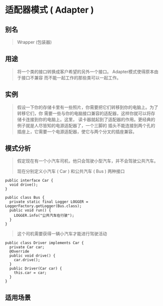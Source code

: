 # 适配器模式 ( Adapter )
  
## 别名

> Wrapper (包装器)

## 用途

> 将一个类的接口转换成客户希望的另外一个接口。 Adapter模式使得原本由于接口不兼容
  而不能一起工作的那些类可以一起工作。

## 实例

> 假设一下你的存储卡里有一些照片，你需要把它们转移到你的电脑上。为了转移它们，你
需要一些与你的电脑接口兼容的适配器，这样你就可以将存储卡连接到你的电脑上。这里，
读卡器就起到了适配器的作用。更经典的例子就是人尽皆知的电源适配器了，一个三脚的
插头不能连接到两个孔的插座上，它需要一个电源适配器，使它与两个分叉的插座兼容。

## 模式分析

> 假定现在有一个小汽车司机，他只会驾驶小型汽车，并不会驾驶公共汽车。
>
> 现在分别定义小汽车 ( Car ) 和公共汽车 ( Bus ) 两种接口

```
public interface Car {
  void drive();
}

public class Bus {
  private static final Logger LOGGER = LoggerFactory.getLogger(Bus.class);
  public void run() {
    LOGGER.info("公共汽车在行驶");
  }
}
```
> 这个司机需要获得一辆小汽车才能进行驾驶活动

```
public class Driver implements Car {
  private Car car;
  @Override
  public void drive() {
    car.drive();
  }
  public Driver(Car car) {
    this.car = car;
  }
}
```
## 适用场景
